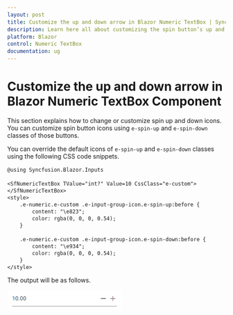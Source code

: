 ```yaml
---
layout: post
title: Customize the up and down arrow in Blazor Numeric TextBox | Syncfusion
description: Learn here all about customizing the spin button’s up and down arrow in Syncfusion Blazor Numeric TextBox component and more.
platform: Blazor
control: Numeric TextBox
documentation: ug
---
```


# Customize the up and down arrow in Blazor Numeric TextBox Component

This section explains how to change or customize spin up and down icons. You can customize spin button icons using `e-spin-up` and `e-spin-down` classes of those buttons.

You can override the default icons of `e-spin-up` and `e-spin-down` classes using the following CSS code snippets.

```cshtml
@using Syncfusion.Blazor.Inputs

<SfNumericTextBox TValue="int?" Value=10 CssClass="e-custom"></SfNumericTextBox>
<style>
    .e-numeric.e-custom .e-input-group-icon.e-spin-up:before {
        content: "\e823";
        color: rgba(0, 0, 0, 0.54);
    }

    .e-numeric.e-custom .e-input-group-icon.e-spin-down:before {
        content: "\e934";
        color: rgba(0, 0, 0, 0.54);
    }
</style>
```

The output will be as follows.

![Customizing Up and Down Arrow in Blazor NumericTextBox](../images/blazor-numerictextbox-custom-icon.png)